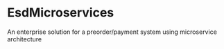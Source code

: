 # EsdMicroservices
An enterprise solution for a preorder/payment system using microservice architecture